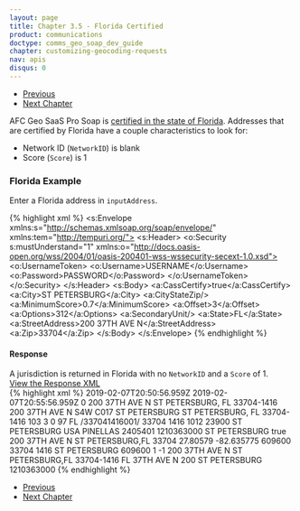 ```yaml
---
layout: page
title: Chapter 3.5 - Florida Certified
product: communications
doctype: comms_geo_soap_dev_guide
chapter: customizing-geocoding-requests
nav: apis
disqus: 0
---
```


<ul class="pager">
  <li class="previous"><a href="/communications/dev-guide_geo_soap/customizing-geocoding-requests/sample-requests/special-tax-jurisdiction"><i class="glyphicon glyphicon-chevron-left"></i>Previous</a></li>
  <li class="next"><a href="/communications/dev-guide_geo_soap/reference/">Next Chapter<i class="glyphicon glyphicon-chevron-right"></i></a></li>
</ul>

AFC Geo SaaS Pro Soap is <a class="dev-guide-link" href="/communications/dev-guide_geo_soap/geocode/florida-certification/">certified in the state of Florida</a>.  Addresses that are certified by Florida have a couple characteristics to look for:
<ul class="dev-guide-list">
   <li>Network ID (<code>NetworkID</code>) is blank</li>
   <li>Score (<code>Score</code>) is 1</li>
</ul>

<h3>Florida  Example</h3>
Enter a Florida address in <code>inputAddress</code>.

{% highlight xml %}
<s:Envelope xmlns:s="http://schemas.xmlsoap.org/soap/envelope/" xmlns:tem="http://tempuri.org/">
   <s:Header>
      <o:Security s:mustUnderstand="1" xmlns:o="http://docs.oasis-open.org/wss/2004/01/oasis-200401-wss-wssecurity-secext-1.0.xsd">
         <o:UsernameToken>
            <o:Username>USERNAME</o:Username>
            <o:Password>PASSWORD</o:Password>
         </o:UsernameToken>
      </o:Security>
   </s:Header>
   <s:Body>
      <GeocodeAddress xmlns="http://tempuri.org/">
         <inputAddress xmlns:a="http://schemas.datacontract.org/2004/07/EZGeoSaaS" xmlns:i="http://www.w3.org/2001/XMLSchema-instance">
            <a:CassCertify>true</a:CassCertify>
            <a:City>ST PETERSBURG</a:City>
            <a:CityStateZip/>
            <a:MinimumScore>0.7</a:MinimumScore>
            <a:Offset>3</a:Offset>
            <a:Options>312</a:Options>
            <a:SecondaryUnit/>
            <a:State>FL</a:State>
            <a:StreetAddress>200 37TH AVE N</a:StreetAddress>
            <a:Zip>33704</a:Zip>
         </inputAddress>
      </GeocodeAddress>
   </s:Body>
</s:Envelope>
{% endhighlight %}

<h4>Response</h4>
A jurisdiction is returned in Florida with no <code>NetworkID</code> and a <code>Score</code> of 1.

<div class="panel-group">
  <a class="dev-guide-link" data-toggle="collapse" href="#collapse1">View the Response XML</a>
  <div id="collapse1" class="panel-collapse collapse">
    <div class="panel-body">
{% highlight xml %}
<s:Envelope xmlns:s="http://schemas.xmlsoap.org/soap/envelope/" xmlns:u="http://docs.oasis-open.org/wss/2004/01/oasis-200401-wss-wssecurity-utility-1.0.xsd">
   <s:Header>
      <o:Security s:mustUnderstand="1" xmlns:o="http://docs.oasis-open.org/wss/2004/01/oasis-200401-wss-wssecurity-secext-1.0.xsd">
         <u:Timestamp u:Id="_0">
            <u:Created>2019-02-07T20:50:56.959Z</u:Created>
            <u:Expires>2019-02-07T20:55:56.959Z</u:Expires>
         </u:Timestamp>
      </o:Security>
   </s:Header>
   <s:Body>
      <GeocodeAddressResponse xmlns="http://tempuri.org/">
         <GeocodeAddressResult xmlns:a="http://schemas.datacontract.org/2004/07/EZGeoSaaS" xmlns:i="http://www.w3.org/2001/XMLSchema-instance">
            <a:Alternate>0</a:Alternate>
            <a:CassAddress>
               <a:Address xmlns:b="http://schemas.microsoft.com/2003/10/Serialization/Arrays">
                  <b:string>200 37TH AVE N</b:string>
                  <b:string>ST PETERSBURG, FL  33704-1416</b:string>
               </a:Address>
               <a:AddressLine>200 37TH AVE N</a:AddressLine>
               <a:AddressQualityFlags>S4W</a:AddressQualityFlags>
               <a:CarrierRoute>C017</a:CarrierRoute>
               <a:City>ST PETERSBURG</a:City>
               <a:CityStateZip>ST PETERSBURG, FL  33704-1416</a:CityStateZip>
               <a:CountyCode>103</a:CountyCode>
               <a:DeliveryPointValidation>3</a:DeliveryPointValidation>
               <a:EnhancedLineOfTravel>0</a:EnhancedLineOfTravel>
               <a:Reliability>97</a:Reliability>
               <a:State>FL</a:State>
               <a:USPSBarCode>/337041416001/</a:USPSBarCode>
               <a:Zip>33704</a:Zip>
               <a:Zip4>1416</a:Zip4>
            </a:CassAddress>
            <a:CensusBlockGroup>1012</a:CensusBlockGroup>
            <a:CensusTract>23900</a:CensusTract>
            <a:CityName>ST PETERSBURG</a:CityName>
            <a:Country>USA</a:Country>
            <a:County>PINELLAS</a:County>
            <a:ErrorMessage/>
            <a:FeatureID>2405401</a:FeatureID>
            <a:FipsCode>1210363000</a:FipsCode>
            <a:FipsPlaceName>ST PETERSBURG</a:FipsPlaceName>
            <a:Incorporated>true</a:Incorporated>
            <a:InputAddress xmlns:b="http://schemas.microsoft.com/2003/10/Serialization/Arrays">
               <b:string>200 37TH AVE N</b:string>
               <b:string>ST PETERSBURG,FL 33704</b:string>
            </a:InputAddress>
            <a:Latitude>27.80579</a:Latitude>
            <a:Longitude>-82.635775</a:Longitude>
            <a:NetworkID/>
            <a:PCode>609600</a:PCode>
            <a:PostalCode>33704</a:PostalCode>
            <a:PostalCodeExtension>1416</a:PostalCodeExtension>
            <a:PrimaryJurisdictionName>ST PETERSBURG</a:PrimaryJurisdictionName>
            <a:PrimaryJurisdictionPCode>609600</a:PrimaryJurisdictionPCode>
            <a:Score>1</a:Score>
            <a:SecondaryUnit/>
            <a:SpecialTaxDistrictName i:nil="true"/>
            <a:SpecialTaxDistrictPCode>-1</a:SpecialTaxDistrictPCode>
            <a:StandardizedAddress xmlns:b="http://schemas.microsoft.com/2003/10/Serialization/Arrays">
               <b:string>200 37TH AVE N</b:string>
               <b:string>ST PETERSBURG,FL 33704-1416</b:string>
            </a:StandardizedAddress>
            <a:StateName>FL</a:StateName>
            <a:StreetName>37TH AVE N</a:StreetName>
            <a:StreetNumber>200</a:StreetNumber>
            <a:TaxJurisdictionName>ST PETERSBURG</a:TaxJurisdictionName>
            <a:TimeZone/>
            <a:UnderlyingFipsCode>1210363000</a:UnderlyingFipsCode>
         </GeocodeAddressResult>
      </GeocodeAddressResponse>
   </s:Body>
</s:Envelope>
{% endhighlight %}
    </div>
  </div>
</div>

<ul class="pager">
  <li class="previous"><a href="/communications/dev-guide_geo_soap/customizing-geocoding-requests/sample-requests/special-tax-jurisdiction"><i class="glyphicon glyphicon-chevron-left"></i>Previous</a></li>
  <li class="next"><a href="/communications/dev-guide_geo_soap/reference/">Next Chapter<i class="glyphicon glyphicon-chevron-right"></i></a></li>
</ul>
